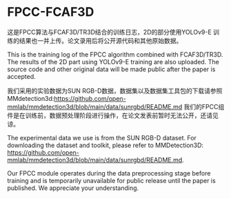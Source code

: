 # FPCC-FCAF3D

这是FPCC算法与FCAF3D/TR3D结合的训练日志，2D的部分使用YOLOv9-E 训练的结果也一并上传。论文录用后将公开源代码和其他原始数据。

This is the training log of the FPCC algorithm combined with FCAF3D/TR3D. The results of the 2D part using YOLOv9-E training are also uploaded. The source code and other original data will be made public after the paper is accepted.

我们采用的实验数据为SUN RGB-D数据，数据集以及数据集工具包的下载请参照MMdetection3d:https://github.com/open-mmlab/mmdetection3d/blob/main/data/sunrgbd/README.md 我们的FPCC组件是在训练前，数据预处理阶段进行操作，在论文发表前暂时无法公开，还请见谅。

The experimental data we use is from the SUN RGB-D dataset. For downloading the dataset and toolkit, please refer to MMDetection3D: https://github.com/open-mmlab/mmdetection3d/blob/main/data/sunrgbd/README.md.

Our FPCC module operates during the data preprocessing stage before training and is temporarily unavailable for public release until the paper is published. We appreciate your understanding.
